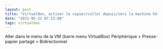 ```yaml
---
layout: post
title: "VirtualBox, activer le copier/coller depuis/vers la machine hôte"
date: "2021-05-21 07:12:00"
tags: virtualbox
---
```

Aller dans le menu de la VM (barre menu VirtualBox) Périphérique > Presse-papier partagé > Bidirectionnel
